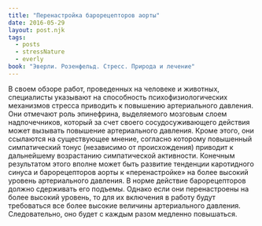 ```yaml
---
title: "Перенастройка барорецепторов аорты"
date: 2016-05-29
layout: post.njk
tags:
  - posts
  - stressNature
  - everly
book: "Эверли. Розенфельд. Стресс. Природа и лечение"
---
```


В своем обзоре работ, проведенных на человеке и животных, специалисты указывают на способность психофизиологических механизмов стресса приводить к повышению артериального давления. Они отмечают роль эпинефрина, выделяемого мозговым слоем надпочечников, который за счет своего сосудосуживающего действия может вызывать повышение артериального давления. Кроме этого, они ссылаются на существующее мнение, согласно которому повышенный симпатический тонус (независимо от происхождения) приводит к дальнейшему возрастанию симпатической активности. Конечным результатом этого вполне может быть развитие тенденции каротидного синуса и барорецепторов аорты к «перенастройке» на более высокий уровень артериального давления. В норме действие барорецепторов должно сдерживать его подъемы. Однако если они перенастроены на более высокий уровень, то для их включения в работу будут требоваться все более высокие величины артериального давления. Следовательно, оно будет с каждым разом медленно повышаться.
